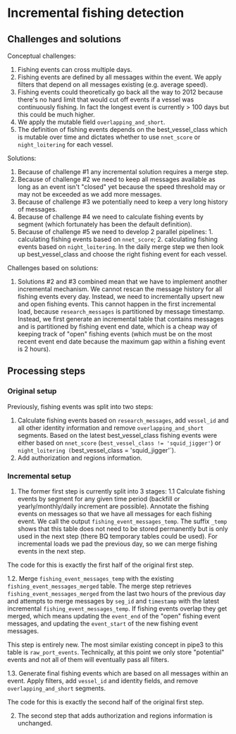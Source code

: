 # Incremental fishing detection

## Challenges and solutions

Conceptual challenges:
1. Fishing events can cross multiple days.
2. Fishing events are defined by all messages within the event. We apply filters that depend on all messages existing (e.g. average speed).
3. Fishing events could theoretically go back all the way to 2012 because there's no hard limit that would cut off events if a vessel was continuously fishing. In fact the longest event is currently > 100 days but this could be much higher.
4. We apply the mutable field `overlapping_and_short`.
5. The definition of fishing events depends on the best_vessel_class which is mutable over time and dictates whether to use `nnet_score` or `night_loitering` for each vessel.

Solutions:
1. Because of challenge #1 any incremental solution requires a merge step.
2. Because of challenge #2 we need to keep all messages available as long as an event isn't "closed" yet because the speed threshold may or may not be exceeded as we add more messages.
3. Because of challenge #3 we potentially need to keep a very long history of messages.
4. Because of challenge #4 we need to calculate fishing events by segment (which fortunately has been the default definition).
5. Because of challenge #5 we need to develop 2 parallel pipelines: 1. calculating fishing events based on `nnet_score`; 2. calculating fishing events based on `night_loitering`. In the daily merge step we then look up best_vessel_class and choose the right fishing event for each vessel.

Challenges based on solutions:
1. Solutions #2 and #3 combined mean that we have to implement another incremental mechanism. We cannot rescan the message history for all fishing events every day. Instead, we need to incrementally upsert new and open fishing events. This cannot happen in the first incremental load, because `research_messages` is partitioned by message timestamp. Instead, we first generate an incremental table that contains messages and is partitioned by fishing event end date, which is a cheap way of keeping track of "open" fishing events (which must be on the most recent event end date because the maximum gap within a fishing event is 2 hours).


## Processing steps
### Original setup 
Previously, fishing events was split into two steps:
1. Calculate fishing events based on `research_messages`, add `vessel_id` and all other identity information and remove `overlapping_and_short` segments. Based on the latest best_vessel_class fishing events were either based on `nnet_score` (`best_vessel_class != 'squid_jigger'`) or `night_loitering (`best_vessel_class = 'squid_jigger'`).
2. Add authorization and regions information.

### Incremental setup
1. The former first step is currently split into 3 stages:
1.1 Calculate fishing events by segment for any given time period (backfill or yearly/monthly/daily increment are possible). Annotate the fishing events on messages so that we have all messages for each fishing event. We call the output `fishing_event_messages_temp`. The suffix `_temp` shows that this table does not need to be stored permanently but is only used in the next step (there BQ temporary tables could be used). For incremental loads we pad the previous day, so we can merge fishing events in the next step.

The code for this is exactly the first half of the original first step.

1.2. Merge `fishing_event_messages_temp` with the existing `fishing_event_messages_merged` table. The merge step retrieves `fishing_event_messages_merged` from the last two hours of the previous day and attempts to merge messages by `seg_id` and `timestamp` with the latest incremental `fishing_event_messages_temp`. If fishing events overlap they get merged, which means updating the `event_end` of the "open" fishing event messages, and updating the `event_start` of the new fishing event messages.

This step is entirely new. The most similar existing concept in pipe3 to this table is `raw_port_events`. Technically, at this point we only store "potential" events and not all of them will eventually pass all filters.

1.3. Generate final fishing events which are based on all messages within an event. Apply filters, add `vessel_id` and identity fields, and remove `overlapping_and_short` segments.

The code for this is exactly the second half of the original first step.

2. The second step that adds authorization and regions information is unchanged.
